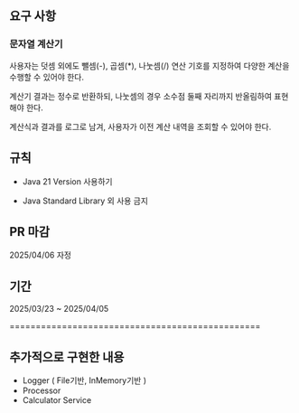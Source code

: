 ## 요구 사항

### 문자열 계산기

사용자는 덧셈 외에도 뺄셈(-), 곱셈(*), 나눗셈(/) 연산 기호를 지정하여 다양한 계산을 수행할 수 있어야 한다.

계산기 결과는 정수로 반환하되, 나눗셈의 경우 소수점 둘째 자리까지 반올림하여 표현해야 한다.

계산식과 결과를 로그로 남겨, 사용자가 이전 계산 내역을 조회할 수 있어야 한다.

## 규칙 

- Java 21 Version 사용하기

- Java Standard Library 외 사용 금지

## PR 마감 

2025/04/06 자정 

## 기간

2025/03/23 ~ 2025/04/05

================================================

## 추가적으로 구현한 내용

- Logger ( File기반, InMemory기반 )
- Processor
- Calculator Service

